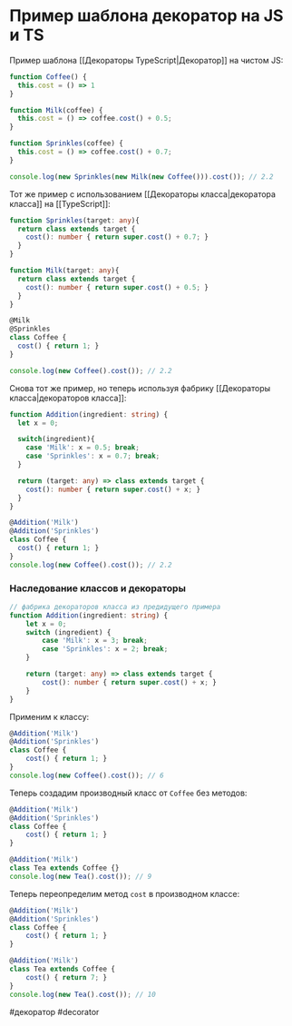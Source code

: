 # Пример шаблона декоратор на JS и TS

Пример шаблона [[Декораторы TypeScript|Декоратор]] на чистом JS:

```js
function Coffee() {
  this.cost = () => 1
}

function Milk(coffee) {
  this.cost = () => coffee.cost() + 0.5;
}

function Sprinkles(coffee) {
  this.cost = () => coffee.cost() + 0.7;
}

console.log(new Sprinkles(new Milk(new Coffee())).cost()); // 2.2
```

Тот же пример с использованием [[Декораторы класса|декоратора класса]] на [[TypeScript]]:

```ts
function Sprinkles(target: any){
  return class extends target {
    cost(): number { return super.cost() + 0.7; }
  }
}

function Milk(target: any){
  return class extends target {
    cost(): number { return super.cost() + 0.5; }
  }
}

@Milk
@Sprinkles
class Coffee {
  cost() { return 1; }
}

console.log(new Coffee().cost()); // 2.2
```

Снова тот же пример, но теперь используя фабрику [[Декораторы класса|декораторов класса]]:

```ts
function Addition(ingredient: string) {
  let x = 0;

  switch(ingredient){
    case 'Milk': x = 0.5; break;
    case 'Sprinkles': x = 0.7; break;
  }

  return (target: any) => class extends target {
    cost(): number { return super.cost() + x; }
  }
}

@Addition('Milk')
@Addition('Sprinkles')
class Coffee {
  cost() { return 1; }
}
console.log(new Coffee().cost()); // 2.2
```

### Наследование классов и декораторы

```ts
// фабрика декораторов класса из предидущего примера
function Addition(ingredient: string) {
    let x = 0;
    switch (ingredient) {
        case 'Milk': x = 3; break;
        case 'Sprinkles': x = 2; break;
    }

    return (target: any) => class extends target {
        cost(): number { return super.cost() + x; }
    }
}
```

Применим к классу:
```ts
@Addition('Milk')
@Addition('Sprinkles')
class Coffee {
    cost() { return 1; }
}
console.log(new Coffee().cost()); // 6
```

Теперь создадим производный класс от `Coffee` без методов:

```ts
@Addition('Milk')
@Addition('Sprinkles')
class Coffee {
    cost() { return 1; }
}

@Addition('Milk')
class Tea extends Coffee {}
console.log(new Tea().cost()); // 9
```

Теперь переопределим метод `cost` в производном классе:

```ts
@Addition('Milk')
@Addition('Sprinkles')
class Coffee {
    cost() { return 1; }
}

@Addition('Milk')
class Tea extends Coffee {
	cost() { return 7; }
}
console.log(new Tea().cost()); // 10
```

#декоратор #decorator